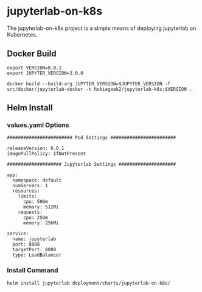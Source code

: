 # jupyterlab-on-k8s

The jupyterlab-on-k8s project is a simple means of deploying jupyterlab on Kubernetes.

## Docker Build

```
export VERSION=0.0.1
export JUPYTER_VERSION=3.0.0

docker build --build-arg JUPYTER_VERSION=$JUPYTER_VERSION -f src/docker/jupyterlab-docker -t hokiegeek2/jupyterlab-k8s:$VERSION .
```

## Helm Install

### values.yaml Options

```
######################## Pod Settings ########################

releaseVersion: 0.0.1
imagePullPolicy: IfNotPresent

#################### Jupyterlab Settings #####################

app:
  namespace: default
  numServers: 1
  resources:
    limits:
      cpu: 500m
      memory: 512Mi
    requests:
      cpu: 250m
      memory: 256Mi

service:
  name: jupyterlab
  port: 8888
  targetPort: 8888
  type: LoadBalancer

```

### Install Command

```
helm install jupyterlab deployment/charts/jupyterlab-on-k8s/
```
